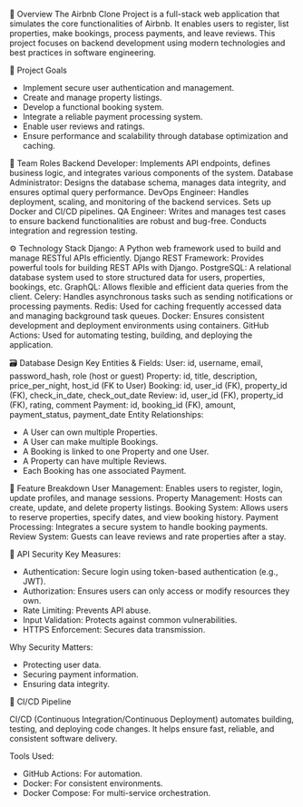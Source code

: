 🚀 Overview
The Airbnb Clone Project is a full-stack web application that simulates the core functionalities of Airbnb. It enables users to register, list properties, make bookings, process payments, and leave reviews. This project focuses on backend development using modern technologies and best practices in software engineering.

🎯 Project Goals
- Implement secure user authentication and management.
- Create and manage property listings.
- Develop a functional booking system.
- Integrate a reliable payment processing system.
- Enable user reviews and ratings.
- Ensure performance and scalability through database optimization and caching.
  
👥 Team Roles
  Backend Developer: Implements API endpoints, defines business logic, and integrates various components of the system.
  Database Administrator: Designs the database schema, manages data integrity, and ensures optimal query performance.
  DevOps Engineer: Handles deployment, scaling, and monitoring of the backend services. Sets up Docker and CI/CD pipelines.
  QA Engineer: Writes and manages test cases to ensure backend functionalities are robust and bug-free. Conducts integration and regression testing.

⚙️ Technology Stack
  Django: A Python web framework used to build and manage RESTful APIs efficiently.
  Django REST Framework: Provides powerful tools for building REST APIs with Django.
  PostgreSQL: A relational database system used to store structured data for users, properties, bookings, etc.
  GraphQL: Allows flexible and efficient data queries from the client.
  Celery: Handles asynchronous tasks such as sending notifications or processing payments.
  Redis: Used for caching frequently accessed data and managing background task queues.
  Docker: Ensures consistent development and deployment environments using containers.
  GitHub Actions: Used for automating testing, building, and deploying the application.

🗃️ Database Design
  Key Entities & Fields:
  User: id, username, email, password_hash, role (host or guest)
  Property: id, title, description, price_per_night, host_id (FK to User)
  Booking: id, user_id (FK), property_id (FK), check_in_date, check_out_date
  Review: id, user_id (FK), property_id (FK), rating, comment
  Payment: id, booking_id (FK), amount, payment_status, payment_date
  Entity Relationships:
  - A User can own multiple Properties.
  - A User can make multiple Bookings.
  - A Booking is linked to one Property and one User.
  - A Property can have multiple Reviews.
  - Each Booking has one associated Payment.
  
🧩 Feature Breakdown
  User Management: Enables users to register, login, update profiles, and manage sessions.
  Property Management: Hosts can create, update, and delete property listings.
  Booking System: Allows users to reserve properties, specify dates, and view booking history.
  Payment Processing: Integrates a secure system to handle booking payments.
  Review System: Guests can leave reviews and rate properties after a stay.

🔐 API Security
  Key Measures:
  - Authentication: Secure login using token-based authentication (e.g., JWT).
  - Authorization: Ensures users can only access or modify resources they own.
  - Rate Limiting: Prevents API abuse.
  - Input Validation: Protects against common vulnerabilities.
  - HTTPS Enforcement: Secures data transmission.

Why Security Matters:
- Protecting user data.
- Securing payment information.
- Ensuring data integrity.
  
🔁 CI/CD Pipeline

  CI/CD (Continuous Integration/Continuous Deployment) automates building, testing, and deploying code changes. It helps ensure fast, reliable, and consistent software delivery.

  Tools Used:
  - GitHub Actions: For automation.
  - Docker: For consistent environments.
  - Docker Compose: For multi-service orchestration.

